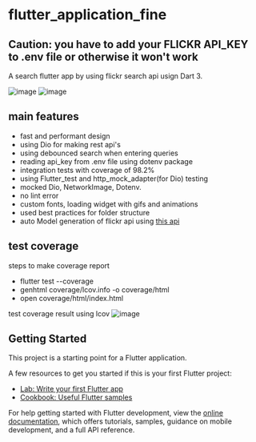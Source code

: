 # flutter_application_fine
## Caution: you have to add your FLICKR API_KEY to .env file or otherwise it won't work

A search flutter app by using flickr search api usign Dart 3.

![image](https://github.com/yasin459/flickr-search-app/assets/60640286/c3167374-a6ca-4268-8e4f-5c9e5d935715)
![image](https://github.com/yasin459/flickr-search-app/assets/60640286/0174f1cb-1d3d-4710-ba92-da55ba8c0d65)

## main features
- fast and performant design
- using Dio for making rest api's
- using debounced search when entering queries
- reading api_key from .env file using dotenv package
- integration tests with coverage of 98.2%
- using Flutter_test and http_mock_adapter(for Dio) testing
- mocked Dio, NetworkImage, Dotenv.
- no lint error
- custom fonts, loading widget with gifs and animations
- used best practices for folder structure
- auto Model generation of flickr api using [this api](https://javiercbk.github.io/json_to_dart/)
## test coverage
steps to make coverage report
- flutter test --coverage
- genhtml coverage/lcov.info -o coverage/html
- open coverage/html/index.html
  
test coverage result using lcov 
![image](https://github.com/yasin459/flickr-search-app/assets/60640286/8a3aed00-74b5-45e5-8d59-6eaff5021656)
## Getting Started

This project is a starting point for a Flutter application.

A few resources to get you started if this is your first Flutter project:

- [Lab: Write your first Flutter app](https://docs.flutter.dev/get-started/codelab)
- [Cookbook: Useful Flutter samples](https://docs.flutter.dev/cookbook)

For help getting started with Flutter development, view the
[online documentation](https://docs.flutter.dev/), which offers tutorials,
samples, guidance on mobile development, and a full API reference.
